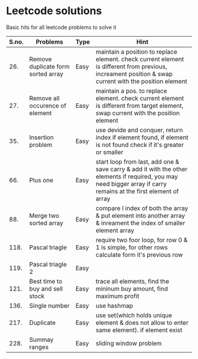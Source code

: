 
# Leetcode solutions

Basic hits for all leetcode problems to solve it


S.no. | Problems | Type | Hint     
| --- | --- | --- | ---  
26. | Remove duplicate form sorted array  | Easy | maintain a position to replace element. check current element is different from previous, increament position & swap current with the position element
27. | Remove all occurence of element  | Easy | maintain a pos. to replace element. check current element is different from target element, swap current with the position element
35. | Insertion problem  | Easy | use devide and conquer, return index if element found, if element is not found check if it's greater or smaller  
66. | Plus one  | Easy | start loop from last, add one & save carry & add it with the other elements if required, you may need bigger array if carry remains at the first element of array  
88. | Merge two sorted array  | Easy | compare I index of both the array & put element into another array & inreament the index of smaller element array 
118. | Pascal triagle | Easy | require two foor loop, for row  0 & 1 is simple, for other rows calculate form it's previous row    
119. | Pascal triagle 2 | Easy |     
121. | Best time to buy and sell stock | Easy | trace all elements, find the mininum buy amount, find maximum profit   
136. | Single number | Easy | use hashmap
217. | Duplicate  | Easy | use set(which holds unique element & does not allow to enter same element). if element exist
228. | Summay ranges | Easy | sliding window problem
